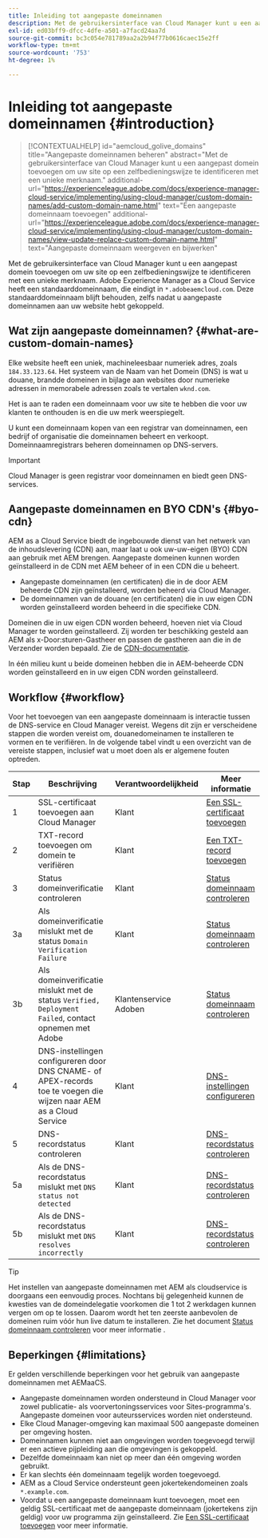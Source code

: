 ```yaml
---
title: Inleiding tot aangepaste domeinnamen
description: Met de gebruikersinterface van Cloud Manager kunt u een aangepast domein toevoegen om uw site op een zelfbedieningswijze te identificeren met een unieke merknaam.
exl-id: ed03bff9-dfcc-4dfe-a501-a7facd24aa7d
source-git-commit: bc3c054e781789aa2a2b94f77b0616caec15e2ff
workflow-type: tm+mt
source-wordcount: '753'
ht-degree: 1%

---
```



# Inleiding tot aangepaste domeinnamen {#introduction}

>[!CONTEXTUALHELP]
>id="aemcloud_golive_domains"
>title="Aangepaste domeinnamen beheren"
>abstract="Met de gebruikersinterface van Cloud Manager kunt u een aangepast domein toevoegen om uw site op een zelfbedieningswijze te identificeren met een unieke merknaam."
>additional-url="https://experienceleague.adobe.com/docs/experience-manager-cloud-service/implementing/using-cloud-manager/custom-domain-names/add-custom-domain-name.html" text="Een aangepaste domeinnaam toevoegen"
>additional-url="https://experienceleague.adobe.com/docs/experience-manager-cloud-service/implementing/using-cloud-manager/custom-domain-names/view-update-replace-custom-domain-name.html" text="Aangepaste domeinnaam weergeven en bijwerken"

Met de gebruikersinterface van Cloud Manager kunt u een aangepast domein toevoegen om uw site op een zelfbedieningswijze te identificeren met een unieke merknaam. Adobe Experience Manager as a Cloud Service heeft een standaarddomeinnaam, die eindigt in `*.adobeaemcloud.com`. Deze standaarddomeinnaam blijft behouden, zelfs nadat u aangepaste domeinnamen aan uw website hebt gekoppeld.

## Wat zijn aangepaste domeinnamen? {#what-are-custom-domain-names}

Elke website heeft een uniek, machineleesbaar numeriek adres, zoals `184.33.123.64`. Het systeem van de Naam van het Domein (DNS) is wat u douane, brandde domeinen in bijlage aan websites door numerieke adressen in memorabele adressen zoals te vertalen `wknd.com`.

Het is aan te raden een domeinnaam voor uw site te hebben die voor uw klanten te onthouden is en die uw merk weerspiegelt.

U kunt een domeinnaam kopen van een registrar van domeinnamen, een bedrijf of organisatie die domeinnamen beheert en verkoopt. Domeinnaamregistrars beheren domeinnamen op DNS-servers.

>[!IMPORTANT]
>
>Cloud Manager is geen registrar voor domeinnamen en biedt geen DNS-services.

## Aangepaste domeinnamen en BYO CDN&#39;s {#byo-cdn}

AEM as a Cloud Service biedt de ingebouwde dienst van het netwerk van de inhoudslevering (CDN) aan, maar laat u ook uw-uw-eigen (BYO) CDN aan gebruik met AEM brengen. Aangepaste domeinen kunnen worden geïnstalleerd in de CDN met AEM beheer of in een CDN die u beheert.

* Aangepaste domeinnamen (en certificaten) die in de door AEM beheerde CDN zijn geïnstalleerd, worden beheerd via Cloud Manager.
* De domeinnamen van de douane (en certificaten) die in uw eigen CDN worden geïnstalleerd worden beheerd in die specifieke CDN.

Domeinen die in uw eigen CDN worden beheerd, hoeven niet via Cloud Manager te worden geïnstalleerd. Zij worden ter beschikking gesteld aan AEM als x-Door:sturen-Gastheer en passen de gastheren aan die in de Verzender worden bepaald. Zie de [CDN-documentatie](/help/implementing/dispatcher/cdn.md).

In één milieu kunt u beide domeinen hebben die in AEM-beheerde CDN worden geïnstalleerd en in uw eigen CDN worden geïnstalleerd.

## Workflow {#workflow}

Voor het toevoegen van een aangepaste domeinnaam is interactie tussen de DNS-service en Cloud Manager vereist. Wegens dit zijn er verscheidene stappen die worden vereist om, douanedomeinamen te installeren te vormen en te verifiëren. In de volgende tabel vindt u een overzicht van de vereiste stappen, inclusief wat u moet doen als er algemene fouten optreden.

| Stap | Beschrijving | Verantwoordelijkheid | Meer informatie |
|--- |--- |--- |---|
| 1 | SSL-certificaat toevoegen aan Cloud Manager | Klant | [Een SSL-certificaat toevoegen](/help/implementing/cloud-manager/managing-ssl-certifications/add-ssl-certificate.md) |
| 2 | TXT-record toevoegen om domein te verifiëren | Klant | [Een TXT-record toevoegen](/help/implementing/cloud-manager/custom-domain-names/add-text-record.md) |
| 3 | Status domeinverificatie controleren | Klant | [Status domeinnaam controleren](/help/implementing/cloud-manager/custom-domain-names/check-domain-name-status.md) |
| 3a | Als domeinverificatie mislukt met de status `Domain Verification Failure` | Klant | [Status domeinnaam controleren](/help/implementing/cloud-manager/custom-domain-names/check-domain-name-status.md) |
| 3b | Als domeinverificatie mislukt met de status `Verified, Deployment Failed`, contact opnemen met Adobe | Klantenservice Adoben | [Status domeinnaam controleren](/help/implementing/cloud-manager/custom-domain-names/check-domain-name-status.md) |
| 4 | DNS-instellingen configureren door DNS CNAME- of APEX-records toe te voegen die wijzen naar AEM as a Cloud Service | Klant | [DNS-instellingen configureren](/help/implementing/cloud-manager/custom-domain-names/configure-dns-settings.md) |
| 5 | DNS-recordstatus controleren | Klant | [DNS-recordstatus controleren](/help/implementing/cloud-manager/custom-domain-names/check-dns-record-status.md) |
| 5a | Als de DNS-recordstatus mislukt met `DNS status not detected` | Klant | [DNS-recordstatus controleren](/help/implementing/cloud-manager/custom-domain-names/check-dns-record-status.md) |
| 5b | Als de DNS-recordstatus mislukt met `DNS resolves incorrectly` | Klant | [DNS-recordstatus controleren](/help/implementing/cloud-manager/custom-domain-names/check-dns-record-status.md) |

>[!TIP]
>
>Het instellen van aangepaste domeinnamen met AEM als cloudservice is doorgaans een eenvoudig proces. Nochtans bij gelegenheid kunnen de kwesties van de domeindelegatie voorkomen die 1 tot 2 werkdagen kunnen vergen om op te lossen. Daarom wordt het ten zeerste aanbevolen de domeinen ruim vóór hun live datum te installeren. Zie het document [Status domeinnaam controleren](/help/implementing/cloud-manager/custom-domain-names/check-domain-name-status.md) voor meer informatie .

## Beperkingen {#limitations}

Er gelden verschillende beperkingen voor het gebruik van aangepaste domeinnamen met AEMaaCS.

* Aangepaste domeinnamen worden ondersteund in Cloud Manager voor zowel publicatie- als voorvertoningsservices voor Sites-programma&#39;s. Aangepaste domeinen voor auteursservices worden niet ondersteund.
* Elke Cloud Manager-omgeving kan maximaal 500 aangepaste domeinen per omgeving hosten.
* Domeinnamen kunnen niet aan omgevingen worden toegevoegd terwijl er een actieve pijpleiding aan die omgevingen is gekoppeld.
* Dezelfde domeinnaam kan niet op meer dan één omgeving worden gebruikt.
* Er kan slechts één domeinnaam tegelijk worden toegevoegd.
* AEM as a Cloud Service ondersteunt geen jokertekendomeinen zoals `*.example.com`.
* Voordat u een aangepaste domeinnaam kunt toevoegen, moet een geldig SSL-certificaat met de aangepaste domeinnaam (jokertekens zijn geldig) voor uw programma zijn geïnstalleerd. Zie [Een SSL-certificaat toevoegen](/help/implementing/cloud-manager/managing-ssl-certifications/add-ssl-certificate.md) voor meer informatie.
